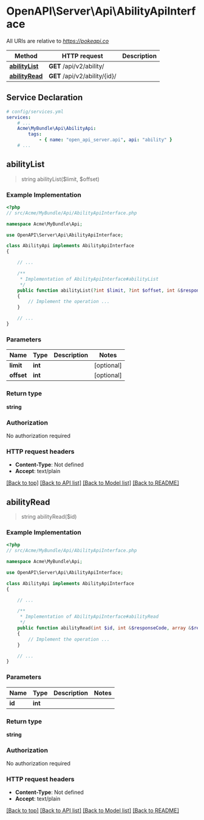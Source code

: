 # OpenAPI\Server\Api\AbilityApiInterface

All URIs are relative to *https://pokeapi.co*

Method | HTTP request | Description
------------- | ------------- | -------------
[**abilityList**](AbilityApiInterface.md#abilityList) | **GET** /api/v2/ability/ | 
[**abilityRead**](AbilityApiInterface.md#abilityRead) | **GET** /api/v2/ability/{id}/ | 


## Service Declaration
```yaml
# config/services.yml
services:
    # ...
    Acme\MyBundle\Api\AbilityApi:
        tags:
            - { name: "open_api_server.api", api: "ability" }
    # ...
```

## **abilityList**
> string abilityList($limit, $offset)



### Example Implementation
```php
<?php
// src/Acme/MyBundle/Api/AbilityApiInterface.php

namespace Acme\MyBundle\Api;

use OpenAPI\Server\Api\AbilityApiInterface;

class AbilityApi implements AbilityApiInterface
{

    // ...

    /**
     * Implementation of AbilityApiInterface#abilityList
     */
    public function abilityList(?int $limit, ?int $offset, int &$responseCode, array &$responseHeaders): array|object|null
    {
        // Implement the operation ...
    }

    // ...
}
```

### Parameters

Name | Type | Description  | Notes
------------- | ------------- | ------------- | -------------
 **limit** | **int**|  | [optional]
 **offset** | **int**|  | [optional]

### Return type

**string**

### Authorization

No authorization required

### HTTP request headers

 - **Content-Type**: Not defined
 - **Accept**: text/plain

[[Back to top]](#) [[Back to API list]](../../README.md#documentation-for-api-endpoints) [[Back to Model list]](../../README.md#documentation-for-models) [[Back to README]](../../README.md)

## **abilityRead**
> string abilityRead($id)



### Example Implementation
```php
<?php
// src/Acme/MyBundle/Api/AbilityApiInterface.php

namespace Acme\MyBundle\Api;

use OpenAPI\Server\Api\AbilityApiInterface;

class AbilityApi implements AbilityApiInterface
{

    // ...

    /**
     * Implementation of AbilityApiInterface#abilityRead
     */
    public function abilityRead(int $id, int &$responseCode, array &$responseHeaders): array|object|null
    {
        // Implement the operation ...
    }

    // ...
}
```

### Parameters

Name | Type | Description  | Notes
------------- | ------------- | ------------- | -------------
 **id** | **int**|  |

### Return type

**string**

### Authorization

No authorization required

### HTTP request headers

 - **Content-Type**: Not defined
 - **Accept**: text/plain

[[Back to top]](#) [[Back to API list]](../../README.md#documentation-for-api-endpoints) [[Back to Model list]](../../README.md#documentation-for-models) [[Back to README]](../../README.md)

